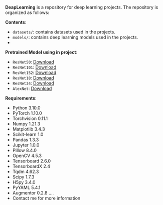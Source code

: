 **DeapLearning** is a repository for deep learning projects. The repository is organized as follows:

**Contents**:
- `datasets/`: contains datasets used in the projects.
- `models/`: contains deep learning models used in the projects.
- 
**Pretrained Model using in project**:
- `ResNet50`: [Download](https://download.pytorch.org/models/resnet50-0676ba61.pth)
- `ResNet101`: [Download](https://download.pytorch.org/models/resnet101-5d3b4d8f.pth)
- `ResNet152`: [Download](https://download.pytorch.org/models/resnet152-b121ed2d.pth)
- `ResNet18`: [Download](https://download.pytorch.org/models/resnet18-5c106cde.pth)
- `ResNet34`: [Download](https://download.pytorch.org/models/resnet34-333f7ec4.pth)
- `AlexNet`: [Download](https://download.pytorch.org/models/alexnet-owt-4df8aa71.pth)

**Requirements**:
- Python 3.10.0
- PyTorch 1.10.0
- Torchvision 0.11.1
- Numpy 1.21.3
- Matplotlib 3.4.3
- Scikit-learn 1.0
- Pandas 1.3.3
- Jupyter 1.0.0
- Pillow 8.4.0
- OpenCV 4.5.3
- Tensorboard 2.6.0
- TensorboardX 2.4
- Tqdm 4.62.3
- Scipy 1.7.3
- H5py 3.4.0
- PyYAML 5.4.1
- Augmentor 0.2.8
....
- Contact me for more information
